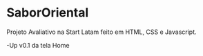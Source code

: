 # SaborOriental
Projeto Avaliativo na Start Latam feito em HTML, CSS e Javascript.

-Up v0.1 da tela Home
